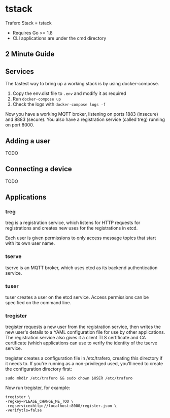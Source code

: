 # tstack

Trafero Stack = tstack

* Requires Go >= 1.8
* CLI applications are under the cmd directory

## 2 Minute Guide

## Services

The fastest way to bring up a working stack is by using docker-compose.

1. Copy the env.dist file to ```.env``` and modify it as required
1. Run ```docker-compose up```
1. Check the logs with ```docker-compose logs -f```

Now you have a working MQTT broker, listening on ports 1883 (insecure) and 8883 (secure).  You also have a registration service (called treg) running on port 8000.

## Adding a user

TODO

## Connecting a device

TODO

## Applications

### treg

treg is a registration service, which listens for HTTP requests for registrations and creates new uses for the registrations in etcd.

Each user is given permissions to only access message topics that start with its own user name.

### tserve

tserve is an MQTT broker, which uses etcd as its backend authentication service.

### tuser

tuser creates a user on the etcd service. Access permissions can be specified on the command line.

### tregister

tregister requests a new user from the registration service, then writes the new user's details to a YAML configuration file for use by other applications.  The registration service also gives it a client TLS certificate and CA certificate (which applications can use to verify the identity of the tserve service.

tregister creates a configuration file in /etc/trafero, creating this directory if it needs to. If you're running as a non-privileged used, you'll need to create the configuration directory first:

```
sudo mkdir /etc/trafero && sudo chown $USER /etc/trafero
```
Now run tregister, for example:

```
tregister \
-regkey=PLEASE_CHANGE_ME_TOO \
-regservice=http://localhost:8000/register.json \
-verifytls=false
```